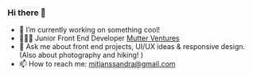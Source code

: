 ### Hi there 👋

- 🔭 I’m currently working on something cool!
- 👩🏼‍💻 Junior Front End Developer [Mutter Ventures](https://www.mutter.me/)
- 💬 Ask me about front end projects, UI/UX ideas & responsive design. (Also about photography and hiking! )
- 📫 How to reach me: mitjanssandra@gmail.com

